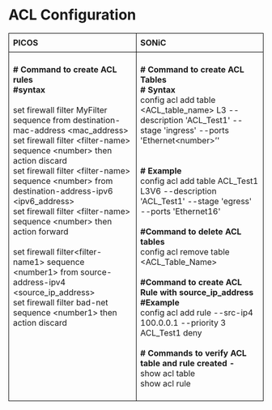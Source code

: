# <b> ACL Configuration</b>

<style>
  table {
    border-collapse: collapse;
    table-layout: fixed;
    width: 100%;
  }

  th, td {
    border: 1px solid black;
    padding: 8px;
    text-align: left;
    vertical-align: top;
    word-wrap: break-word;
    width: 50%; 
  }

</style>

<table>
<tr>
<th>PICOS</th>
<th>SONiC</th>
</tr>
<tr>
<td>

<b>#  Command to create ACL rules</b><br> 
<b>#syntax</b><br>  
set firewall filter MyFilter sequence <number> from destination-mac-address &lt;mac_address><br>
 set firewall filter &lt;filter-name>  sequence &lt;number>  then action discard<br>
 set firewall filter &lt;filter-name>  sequence &lt;number>  from destination-address-ipv6 &lt;ipv6_address><br>
 set firewall filter &lt;filter-name>  sequence &lt;number> then action forward<br>
<br>
 set firewall filter&lt;filter-name1> sequence &lt;number1>  from source-address-ipv4 &lt;source_ip_address><br>
 set firewall filter bad-net sequence &lt;number1> then action discard

</td>
<td>

<b># Command to create ACL Tables</b><br>
<b># Syntax </b><br>
config acl add table &lt;ACL_table_name> L3 --description 'ACL_Test1' --stage 'ingress' --ports 'Ethernet&lt;number>’'<br>
<br>
<br>
<b># Example</b><br>
config acl add table ACL_Test1 L3V6 --description 'ACL_Test1' --stage 'egress' --ports 'Ethernet16'<br>
<br>
<b>#Command to delete ACL tables</b><br>
config acl remove table &lt;ACL_Table_Name><br>
<br>
<b>#Command to create ACL Rule with source_ip_address</b><br>
<b>#Example</b><br>
config acl add rule --src-ip4 100.0.0.1 --priority 3 ACL_Test1 deny<br>
<br>
<b>#  Commands to verify  ACL  table and rule  created -</b><br>
show acl table<br>
show acl rule<br>

</td>
</td>
</table>